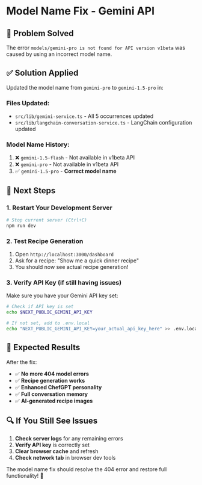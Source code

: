 # Model Name Fix - Gemini API

## 🐛 **Problem Solved**
The error `models/gemini-pro is not found for API version v1beta` was caused by using an incorrect model name.

## ✅ **Solution Applied**
Updated the model name from `gemini-pro` to `gemini-1.5-pro` in:

### Files Updated:
- `src/lib/gemini-service.ts` - All 5 occurrences updated
- `src/lib/langchain-conversation-service.ts` - LangChain configuration updated

### Model Name History:
1. ❌ `gemini-1.5-flash` - Not available in v1beta API
2. ❌ `gemini-pro` - Not available in v1beta API  
3. ✅ `gemini-1.5-pro` - **Correct model name**

## 🚀 **Next Steps**

### 1. **Restart Your Development Server**
```bash
# Stop current server (Ctrl+C)
npm run dev
```

### 2. **Test Recipe Generation**
1. Open `http://localhost:3000/dashboard`
2. Ask for a recipe: "Show me a quick dinner recipe"
3. You should now see actual recipe generation!

### 3. **Verify API Key** (if still having issues)
Make sure you have your Gemini API key set:
```bash
# Check if API key is set
echo $NEXT_PUBLIC_GEMINI_API_KEY

# If not set, add to .env.local
echo "NEXT_PUBLIC_GEMINI_API_KEY=your_actual_api_key_here" >> .env.local
```

## 🎯 **Expected Results**

After the fix:
- ✅ **No more 404 model errors**
- ✅ **Recipe generation works**
- ✅ **Enhanced ChefGPT personality**
- ✅ **Full conversation memory**
- ✅ **AI-generated recipe images**

## 🔍 **If You Still See Issues**

1. **Check server logs** for any remaining errors
2. **Verify API key** is correctly set
3. **Clear browser cache** and refresh
4. **Check network tab** in browser dev tools

The model name fix should resolve the 404 error and restore full functionality! 🚀
